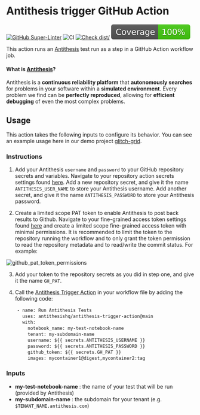 # Antithesis trigger GitHub Action

[![GitHub Super-Linter](https://github.com/actions/typescript-action/actions/workflows/linter.yml/badge.svg)](https://github.com/super-linter/super-linter)
![CI](https://github.com/actions/typescript-action/actions/workflows/ci.yml/badge.svg)
[![Check dist/](https://github.com/actions/typescript-action/actions/workflows/check-dist.yml/badge.svg)](https://github.com/actions/typescript-action/actions/workflows/check-dist.yml)
[![Coverage](./badges/coverage.svg)](./badges/coverage.svg)

This action runs an [Antithesis](https://www.antithesis.com/) test run as a step in a GitHub Action workflow job.

#### What is [Antithesis](https://www.antithesis.com/)?

Antithesis is a **continuous reliability platform** that **autonomously searches** for problems in your software within a **simulated environment**. Every problem we find can be **perfectly reproduced**, allowing for **efficient debugging** of even the most complex problems.

## Usage

This action takes the following inputs to configure its behavior. You can see an example usage here in our demo project [glitch-grid](https://github.com/antithesishq/glitch-grid/blob/main/.github/workflows/ci_integration_go.yml).

### Instructions

1. Add your Antithesis ``username`` and ``password`` to your GitHub repository secrets and variables. Navigate to your repository action secrets settings found [here](https://github.com/<org_name>/<repo_name>/settings/secrets/actions). Add a new repository secret, and give it the name ``ANTITHESIS_USER_NAME`` to store your Antithesis username. Add another secret, and give it the name ``ANTITHESIS_PASSWORD`` to store your Antithesis password.

2. Create a limited scope PAT token to enable Antithesis to post back results to Github. Navigate to your fine-grained access token settings found [here](https://github.com/settings/tokens?type=beta) and create a limited scope fine-grained access token with minimal permissions. It is recommended to limit the token to the repository running the workflow and to only grant the token permission to read the repository metadata and to read/write the commit status. For example:

![github_pat_token_permissions](https://github.com/antithesishq/antithesis-trigger-action/assets/3439582/935c5c58-e158-4558-a455-9a5f99d48c8b)

3. Add your token to the repository secrets as you did in step one, and give it the name ``GH_PAT``.

4. Call the [Antithesis Trigger Action](https://github.com/antithesishq/antithesis-trigger-action) in your workflow file by adding the following code:

```
    - name: Run Antithesis Tests
      uses: antithesishq/antithesis-trigger-action@main
      with:
        notebook_name: my-test-notebook-name
        tenant: my-subdomain-name
        username: ${{ secrets.ANTITHESIS_USERNAME }}
        password: ${{ secrets.ANTITHESIS_PASSWORD }}
        github_token: ${{ secrets.GH_PAT }}
        images: mycontainer1@digest,mycontainer2:tag
```

### Inputs

- **my-test-notebook-name** : the name of your test that will be run (provided by Antithesis)
- **my-subdomain-name** : the subdomain for your tenant (e.g. ``$TENANT_NAME.antithesis.com``)
